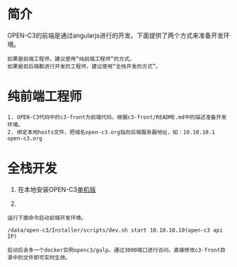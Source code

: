 # 简介

OPEN-C3的前端是通过angularjs进行的开发。下面提供了两个方式来准备开发环境。
```
如果是前端工程师，建议使用“纯前端工程师”的方式。
如果是前后端都进行开发的工程师，建议使用“全栈开发的方式”。
```

# 纯前端工程师

```
1. OPEN-C3代码中的c3-front为前端代码，根据c3-front/README.md中的描述准备开发环境。
2. 绑定本地hosts文件，把域名open-c3.org指向后端服务器地址，如：10.10.10.1 open-c3.org
```

# 全栈开发

1. 在本地安装OPEN-C3[单机版](/单机版安装/README.md)

2. 

```
运行下面命令启动前端开发环境。

/data/open-c3/Installer/scripts/dev.sh start 10.10.10.10(open-c3 api IP)

启动后会多一个docker实例openc3/gulp。通过3000端口进行访问。直接修改c3-front目录中的文件即可实时生效。
```